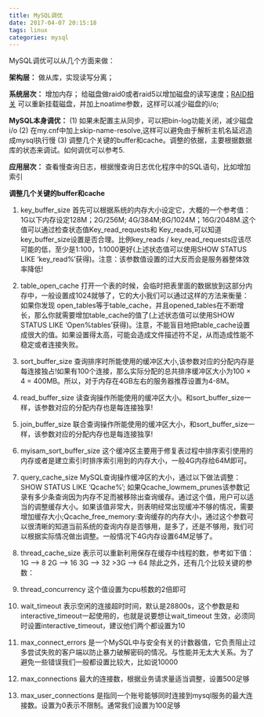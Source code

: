 ```yaml
---
title: MySQL调优
date: 2017-04-07 20:15:18
tags: linux
categories: mysql
---
```

MySQL调优可以从几个方面来做：

**架构层：**
做从库，实现读写分离；

**系统层次：**
增加内存；
给磁盘做raid0或者raid5以增加磁盘的读写速度；[RAID相关](http://ask.apelearn.com/question/7134)
可以重新挂载磁盘，并加上noatime参数，这样可以减少磁盘的i/o;

**MySQL本身调优：**
(1) 如果未配置主从同步，可以把bin-log功能关闭，减少磁盘i/o
(2) 在my.cnf中加上skip-name-resolve,这样可以避免由于解析主机名延迟造成mysql执行慢
(3) 调整几个关键的buffer和cache。调整的依据，主要根据数据库的状态来调试。如何调优可以参考5.


**应用层次：**
查看慢查询日志，根据慢查询日志优化程序中的SQL语句，比如增加索引

**调整几个关键的buffer和cache**

1) key_buffer_size  首先可以根据系统的内存大小设定它，大概的一个参考值：1G以下内存设定128M；2G/256M; 4G/384M;8G/1024M；16G/2048M.这个值可以通过检查状态值Key_read_requests和 Key_reads,可以知道key_buffer_size设置是否合理。比例key_reads / key_read_requests应该尽可能的低，至少是1:100，1:1000更好(上述状态值可以使用SHOW STATUS LIKE ‘key_read%’获得)。注意：该参数值设置的过大反而会是服务器整体效率降低!


2) table_open_cache 打开一个表的时候，会临时把表里面的数据放到这部分内存中，一般设置成1024就够了，它的大小我们可以通过这样的方法来衡量： 如果你发现 open_tables等于table_cache，并且opened_tables在不断增长，那么你就需要增加table_cache的值了(上述状态值可以使用SHOW STATUS LIKE ‘Open%tables’获得)。注意，不能盲目地把table_cache设置成很大的值。如果设置得太高，可能会造成文件描述符不足，从而造成性能不稳定或者连接失败。


3) sort_buffer_size 查询排序时所能使用的缓冲区大小,该参数对应的分配内存是每连接独占!如果有100个连接，那么实际分配的总共排序缓冲区大小为100 × 4 = 400MB。所以，对于内存在4GB左右的服务器推荐设置为4-8M。


4) read_buffer_size 读查询操作所能使用的缓冲区大小。和sort_buffer_size一样，该参数对应的分配内存也是每连接独享!


5) join_buffer_size 联合查询操作所能使用的缓冲区大小，和sort_buffer_size一样，该参数对应的分配内存也是每连接独享!


6) myisam_sort_buffer_size 这个缓冲区主要用于修复表过程中排序索引使用的内存或者是建立索引时排序索引用到的内存大小，一般4G内存给64M即可。


7) query_cache_size MySQL查询操作缓冲区的大小，通过以下做法调整：SHOW STATUS LIKE ‘Qcache%’; 如果Qcache_lowmem_prunes该参数记录有多少条查询因为内存不足而被移除出查询缓存。通过这个值，用户可以适当的调整缓存大小。如果该值非常大，则表明经常出现缓冲不够的情况，需要增加缓存大小;Qcache_free_memory:查询缓存的内存大小，通过这个参数可以很清晰的知道当前系统的查询内存是否够用，是多了，还是不够用，我们可以根据实际情况做出调整。一般情况下4G内存设置64M足够了。


8) thread_cache_size 表示可以重新利用保存在缓存中线程的数，参考如下值：1G  —> 8 2G  —> 16 3G  —> 32  >3G  —> 64
除此之外，还有几个比较关键的参数：


9) thread_concurrency 这个值设置为cpu核数的2倍即可


10) wait_timeout 表示空闲的连接超时时间，默认是28800s，这个参数是和interactive_timeout一起使用的，也就是说要想让wait_timeout 生效，必须同时设置interactive_timeout，建议他们两个都设置为10


11) max_connect_errors 是一个MySQL中与安全有关的计数器值，它负责阻止过多尝试失败的客户端以防止暴力破解密码的情况。与性能并无太大关系。为了避免一些错误我们一般都设置比较大，比如说10000 


12) max_connections 最大的连接数，根据业务请求量适当调整，设置500足够


13) max_user_connections 是指同一个账号能够同时连接到mysql服务的最大连接数。设置为0表示不限制。通常我们设置为100足够 